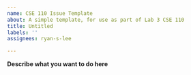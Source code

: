 ```yaml
---
name: CSE 110 Issue Template
about: A simple template, for use as part of Lab 3 CSE 110
title: Untitled
labels: ''
assignees: ryan-s-lee

---
```


**Describe what you want to do here**
